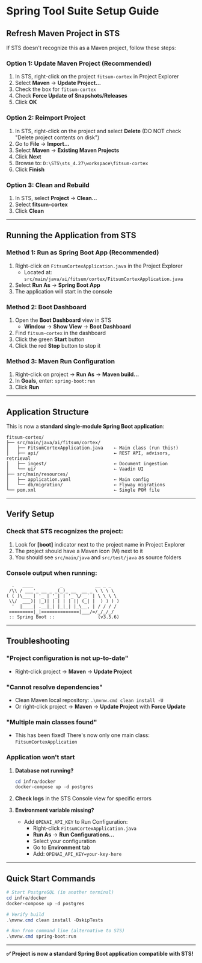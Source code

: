 # Spring Tool Suite Setup Guide

## Refresh Maven Project in STS

If STS doesn't recognize this as a Maven project, follow these steps:

### Option 1: Update Maven Project (Recommended)
1. In STS, right-click on the project `fitsum-cortex` in Project Explorer
2. Select **Maven** → **Update Project...**
3. Check the box for `fitsum-cortex`
4. Check **Force Update of Snapshots/Releases**
5. Click **OK**

### Option 2: Reimport Project
1. In STS, right-click on the project and select **Delete** (DO NOT check "Delete project contents on disk")
2. Go to **File** → **Import...**
3. Select **Maven** → **Existing Maven Projects**
4. Click **Next**
5. Browse to: `D:\STS\sts_4.27\workspace\fitsum-cortex`
6. Click **Finish**

### Option 3: Clean and Rebuild
1. In STS, select **Project** → **Clean...**
2. Select **fitsum-cortex**
3. Click **Clean**

---

## Running the Application from STS

### Method 1: Run as Spring Boot App (Recommended)
1. Right-click on `FitsumCortexApplication.java` in the Project Explorer
   - Located at: `src/main/java/ai/fitsum/cortex/FitsumCortexApplication.java`
2. Select **Run As** → **Spring Boot App**
3. The application will start in the console

### Method 2: Boot Dashboard
1. Open the **Boot Dashboard** view in STS
   - **Window** → **Show View** → **Boot Dashboard**
2. Find `fitsum-cortex` in the dashboard
3. Click the green **Start** button
4. Click the red **Stop** button to stop it

### Method 3: Maven Run Configuration
1. Right-click on project → **Run As** → **Maven build...**
2. In **Goals**, enter: `spring-boot:run`
3. Click **Run**

---

## Application Structure

This is now a **standard single-module Spring Boot application**:

```
fitsum-cortex/
├── src/main/java/ai/fitsum/cortex/
│   ├── FitsumCortexApplication.java    ← Main class (run this!)
│   ├── api/                            ← REST API, advisors, retrieval
│   ├── ingest/                         ← Document ingestion
│   └── ui/                             ← Vaadin UI
├── src/main/resources/
│   ├── application.yaml                ← Main config
│   └── db/migration/                   ← Flyway migrations
└── pom.xml                             ← Single POM file
```

---

## Verify Setup

### Check that STS recognizes the project:
1. Look for **[boot]** indicator next to the project name in Project Explorer
2. The project should have a Maven icon (M) next to it
3. You should see `src/main/java` and `src/test/java` as source folders

### Console output when running:
```
  .   ____          _            __ _ _
 /\\ / ___'_ __ _ _(_)_ __  __ _ \ \ \ \
( ( )\___ | '_ | '_| | '_ \/ _` | \ \ \ \
 \\/  ___)| |_)| | | | | || (_| |  ) ) ) )
  '  |____| .__|_| |_|_| |_\__, | / / / /
 =========|_|==============|___/=/_/_/_/
 :: Spring Boot ::                (v3.5.6)
```

---

## Troubleshooting

### "Project configuration is not up-to-date"
- Right-click project → **Maven** → **Update Project**

### "Cannot resolve dependencies"
- Clean Maven local repository: `.\mvnw.cmd clean install -U`
- Or right-click project → **Maven** → **Update Project** with **Force Update**

### "Multiple main classes found"
- This has been fixed! There's now only one main class: `FitsumCortexApplication`

### Application won't start
1. **Database not running?**
   ```powershell
   cd infra/docker
   docker-compose up -d postgres
   ```

2. **Check logs** in the STS Console view for specific errors

3. **Environment variable missing?**
   - Add `OPENAI_API_KEY` to Run Configuration:
     - Right-click `FitsumCortexApplication.java`
     - **Run As** → **Run Configurations...**
     - Select your configuration
     - Go to **Environment** tab
     - Add: `OPENAI_API_KEY=your-key-here`

---

## Quick Start Commands

```powershell
# Start PostgreSQL (in another terminal)
cd infra/docker
docker-compose up -d postgres

# Verify build
.\mvnw.cmd clean install -DskipTests

# Run from command line (alternative to STS)
.\mvnw.cmd spring-boot:run
```

---

**✅ Project is now a standard Spring Boot application compatible with STS!**

